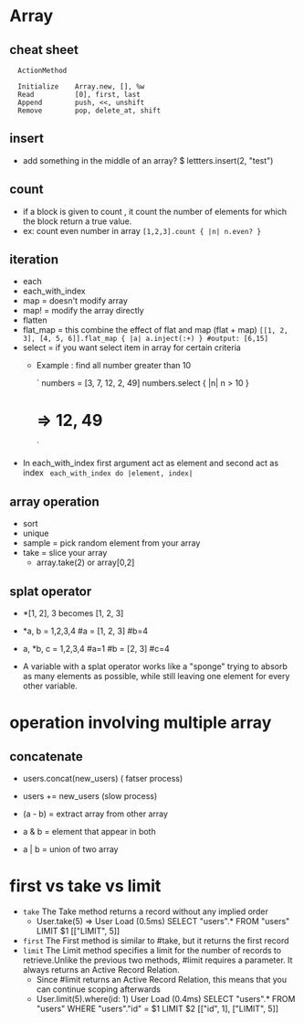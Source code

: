# Array 
## cheat sheet 
```
  ActionMethod

  Initialize    Array.new, [], %w
  Read          [0], first, last
  Append        push, <<, unshift
  Remove        pop, delete_at, shift

```
## insert
- add something in the middle of an array? 
  $ lettters.insert(2, "test")

## count 
- if a block is given to count , it count the number of elements for which the block return a true value. 
- ex: count even number in array 
    `[1,2,3].count { |n| n.even? }`


## iteration 
- each 
- each_with_index 
- map = doesn't modify array 
- map! = modify the array directly 
- flatten 
- flat_map = this combine the effect of flat and map (flat + map)
   `
    [[1, 2, 3], [4, 5, 6]].flat_map { |a| a.inject(:+) }
    #output: [6,15]
  `
- select = if you want select item in array for certain criteria 
  - Example : find all number greater than 10 
    
    ` numbers = [3, 7, 12, 2, 49]
      numbers.select { |n| n > 10 }
      # => 12, 49
    `
- In each_with_index first argument act as element and second act as index 
  `  each_with_index do |element, index| `
  
## array operation 
- sort 
- unique 
- sample = pick random element from your array 
- take = slice your array 
  - array.take(2) or array[0,2]


## splat operator 
- *[1, 2], 3 becomes [1, 2, 3]

- *a, b = 1,2,3,4
  #a = [1, 2, 3]
  #b=4

- a, *b, c = 1,2,3,4
  #a=1
  #b = [2, 3]
  #c=4
- A variable with a splat operator works like a "sponge" trying to absorb as many
elements as possible, while still leaving one element for every other variable.

# operation involving multiple array 
## concatenate
  - users.concat(new_users) ( fatser process)
  - users += new_users (slow process)

- (a - b) = extract array from other array 
- a & b = element that appear in both  
- a | b = union of two array 
  

# first vs take vs limit 

- `take` The Take method returns a record without any implied order
  -  User.take(5)
     => User Load (0.5ms)  SELECT "users".* FROM "users" LIMIT $1  [["LIMIT", 5]]
- `first` The First method is similar to #take, but it returns the first record 
- `limit` The Limit method specifies a limit for the number of records to retrieve.Unlike the previous two methods, #limit requires a parameter. It always returns an Active Record Relation.
  - Since #limit returns an Active Record Relation, this means that you can continue scoping afterwards
  - User.limit(5).where(id: 1)
    User Load (0.4ms)  SELECT "users".* FROM "users" WHERE "users"."id" = $1 LIMIT $2  [["id", 1], ["LIMIT", 5]]


